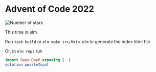 # Advent of Code 2022

![Number of stars](https://img.shields.io/badge/Advent_Of_Code_2022-36_*-success)

This time in elm

Run `task build` or `elm make src/Main.elm` to generate the index.html file.

Or, in `elm repl` run

```elm
import Days.Day6 exposing (..)
solution puzzleInput
```
